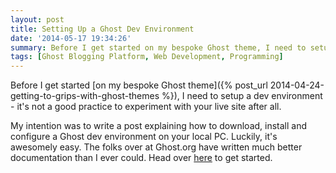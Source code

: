 ```yaml
---
layout: post
title: Setting Up a Ghost Dev Environment
date: '2014-05-17 19:34:26'
summary: Before I get started on my bespoke Ghost theme, I need to setup a dev environment - it’s not a good practice to experiment with your live site after all ...
tags: [Ghost Blogging Platform, Web Development, Programming]
---
```


Before I get started [on my bespoke Ghost theme]({% post_url 2014-04-24-getting-to-grips-with-ghost-themes %}), I need to setup a dev environment - it's not a good practice to experiment with your live site after all.

My intention was to write a post explaining how to download, install and configure a Ghost dev environment on your local PC. Luckily, it's awesomely easy. The folks over at Ghost.org have written much better documentation than I ever could. Head over <a href="http://docs.ghost.org/installation/" target="_blank">here</a> to get started.